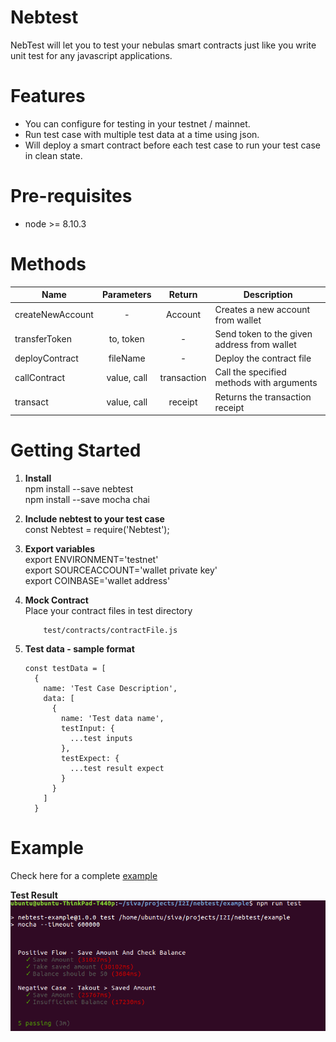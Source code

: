 # Nebtest

NebTest will let you to test your nebulas smart contracts just like you write unit test for any javascript applications.

# Features

* You can configure for testing in your testnet / mainnet.
* Run test case with multiple test data at a time using json. 
* Will deploy a smart contract before each test case to run your test case in clean state.

# Pre-requisites

* node >= 8.10.3

# Methods

|   Name	|   Parameters	|  Return 	|  Description 	|
|---	|:----:|:----:|---	|
|   createNewAccount	|  - 	|  Account 	|   Creates a new account from wallet	|
|  transferToken 	|  to, token  |  -	|   Send token to the given address from wallet	|
|  deployContract 	|  fileName	|  - 	|  Deploy the contract file |
|  callContract 	|   value, call	|  transaction 	|  Call the specified methods with arguments 	|
|  transact 	|   value, call	|  receipt 	|  Returns the transaction receipt 	|

# Getting Started

1. **Install**  
  npm install --save nebtest  
  npm install --save mocha chai

2. **Include nebtest to your test case**  
  const Nebtest = require('Nebtest');

3. **Export variables**  
    export ENVIRONMENT='testnet'  
    export SOURCEACCOUNT='wallet private key'  
    export COINBASE='wallet address'

4. **Mock Contract**  
    Place your contract files in test directory
    ```
        test/contracts/contractFile.js
    ```

5. **Test data - sample format**
    ```
    const testData = [
      {
        name: 'Test Case Description',
        data: [
          {
            name: 'Test data name',
            testInput: {
              ...test inputs
            },
            testExpect: {
              ...test result expect
            }
          }
        ]
      }
    ```

# Example

  Check here for a complete [example](https://github.com/sivai2i/nebtest/tree/master/example)

**Test Result**  
  <img src="https://github.com/Ideas2IT/nebtest/blob/master/screenshot/example.png" />